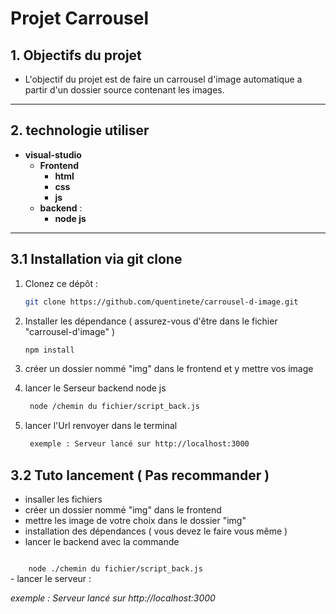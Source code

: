 # Projet Carrousel

## 1. Objectifs du projet
- L'objectif du projet est de faire un carrousel d'image automatique a partir d'un dossier source contenant les images.  

---

## 2. technologie utiliser
- **visual-studio**  
    - **Frontend** 
        - **html** 
        - **css** 
        - **js**  
    - **backend** :  
        - **node js**
---

## 3.1 Installation via git clone 

1. Clonez ce dépôt :
   ```bash
   git clone https://github.com/quentinete/carrousel-d-image.git
   ```
2. Installer les dépendance ( assurez-vous d'être dans le fichier "carrousel-d'image" )
   ```bash
   npm install
   ```
3. créer un dossier nommé "img" dans le frontend et y mettre vos image

4. lancer le Serseur backend node js
   ```bash
    node /chemin du fichier/script_back.js
   ```

5. lancer l'Url renvoyer dans le terminal
   ```bash
    exemple : Serveur lancé sur http://localhost:3000
   ```

## 3.2 Tuto lancement ( Pas recommander )

- insaller les fichiers
- créer un dossier nommé "img" dans le frontend
- mettre les image de votre choix dans le dossier "img"
- installation des dépendances ( vous devez le faire vous même )
- lancer le backend avec la commande 
<code>
    node ./chemin du fichier/script_back.js
</code>
- lancer le serveur : 

*exemple : Serveur lancé sur http://localhost:3000*


